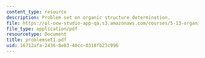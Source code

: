 ```yaml
---
content_type: resource
description: Problem set on organic structure determination.
file: https://ol-ocw-studio-app-qa.s3.amazonaws.com/courses/5-13-organic-chemistry-ii-fall-2003/16712afa24368e8340cc0318fb23c996_problemset1.pdf
file_type: application/pdf
resourcetype: Document
title: problemset1.pdf
uid: 16712afa-2436-8e83-40cc-0318fb23c996
---
```

